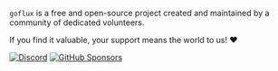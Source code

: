 `goflux` is a free and open-source project created and maintained by a community of dedicated volunteers.  

If you find it valuable, your support means the world to us! ❤️

[![Discord](https://img.shields.io/discord/1325457096157692016?label=Discord&logo=Discord&logoColor=white&style=for-the-badge)](https://discord.gg/hernrd9VWc)
[![GitHub Sponsors](https://img.shields.io/badge/GitHub-Donate-blue?logo=github&style=for-the-badge)](https://github.com/sponsors/gofluxpl)
